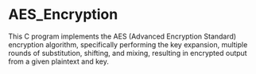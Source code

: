 # AES_Encryption
This C program implements the AES (Advanced Encryption Standard) encryption algorithm, specifically performing the key expansion, multiple rounds of substitution, shifting, and mixing, resulting in encrypted output from a given plaintext and key.
